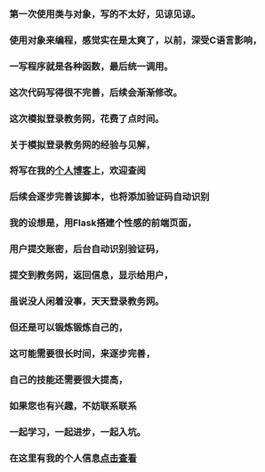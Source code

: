 ###  第一次使用类与对象，写的不太好，见谅见谅。
### 使用对象来编程，感觉实在是太爽了，以前，深受C语言影响，
### 一写程序就是各种函数，最后统一调用。
### 这次代码写得很不完善，后续会渐渐修改。
### 这次模拟登录教务网，花费了点时间。
### 关于模拟登录教务网的经验与见解，
### 将写在我的[个人博客](http://www.skyne.cn)上，欢迎查阅
### 后续会逐步完善该脚本，也将添加验证码自动识别
### 我的设想是，用Flask搭建个性感的前端页面，
### 用户提交账密，后台自动识别验证码，
### 提交到教务网，返回信息，显示给用户，
### 虽说没人闲着没事，天天登录教务网。
### 但还是可以锻炼锻炼自己的，
### 这可能需要很长时间，来逐步完善，
### 自己的技能还需要很大提高，
### 如果您也有兴趣，不妨联系联系
### 一起学习，一起进步，一起入坑。
### 在这里有我的个人信息[点击查看](https://skyne0.github.io)
